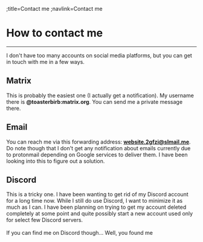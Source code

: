 ;title=Contact me
;navlink=Contact me

# How to contact me
---
I don't have too many accounts on social media platforms, but you can get in touch with me in a few ways.

## Matrix
This is probably the easiest one (I actually get a notification). My username there is **@toasterbirb:matrix.org**. You can send me a private message there.

## Email
You can reach me via this forwarding address: **website.2gfzi@slmail.me**. Do note though that I don't get any notification about emails currently due to protonmail depending on Google services to deliver them. I have been looking into this to figure out a solution.

## Discord
This is a tricky one. I have been wanting to get rid of my Discord account for a long time now. While I still do use Discord, I want to minimize it as much as I can. I have been planning on trying to get my account deleted completely at some point and quite possibly start a new account used only for select few Discord servers.
<br><br>
If you can find me on Discord though... Well, you found me
